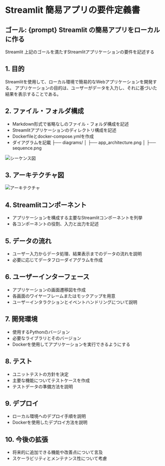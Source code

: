 # Streamlit 簡易アプリの要件定義書
## ゴール: {prompt} Streamlit の簡易アプリをローカルに作る
Streamlit 
上記のゴールを満たすStreamlitアプリケーションの要件を記述する
## 1. 目的
Streamlitを使用して、ローカル環境で簡易的なWebアプリケーションを開発する。
アプリケーションの目的は、ユーザーがデータを入力し、それに基づいた結果を表示することである。

## 2. ファイル・フォルダ構成
- Markdown形式で省略なしのファイル・フォルダ構成を記述
- Streamlitアプリケーションのディレクトリ構成を記述
- Dockerfileとdocker-compose.ymlを作成
- ダイアグラムを記載
├── diagrams/
│   ├── app_architecture.png
│   ├── sequence.png

![シーケンス図](diagrams/sequence.png)

## 3. アーキテクチャ図
![アーキテクチャ](diagrams/app_architecture.png)

## 4. Streamlitコンポーネント
- アプリケーションを構成する主要なStreamlitコンポーネントを列挙
- 各コンポーネントの役割、入力と出力を記述

## 5. データの流れ
- ユーザー入力からデータ処理、結果表示までのデータの流れを説明
- 必要に応じてデータフローダイアグラムを作成

## 6. ユーザーインターフェース
- アプリケーションの画面遷移図を作成
- 各画面のワイヤーフレームまたはモックアップを用意
- ユーザーインタラクションとイベントハンドリングについて説明

## 7. 開発環境
- 使用するPythonのバージョン
- 必要なライブラリとそのバージョン
- Dockerを使用してアプリケーションを実行できるようにする

## 8. テスト
- ユニットテストの方針を決定
- 主要な機能についてテストケースを作成
- テストデータの準備方法を説明

## 9. デプロイ
- ローカル環境へのデプロイ手順を説明
- Dockerを使用したデプロイ方法を説明

## 10. 今後の拡張
- 将来的に追加できる機能や改善点について言及
- スケーラビリティとメンテナンス性について考慮